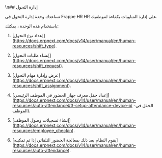 \n## إدارة التحول

تساعدك وحدة إدارة التحول في Frappe HR HR على إدارة المناوبات بكفاءة لموظفيك.

باستخدام هذه الوحدة ، يمكنك:

1. [إعداد نوع التحول] (https://docs.erpnext.com/docs/v14/user/manual/en/human-resources/shift_type).
    
2. [إنشاء طلبات التحول] (https://docs.erpnext.com/docs/v14/user/manual/en/human-resources/shift_request).
    
3. [عرض وإدارة مهام التحول] (https://docs.erpnext.com/docs/v14/user/manual/en/human-resources/shift_assignment).
    
4. [إعداد حقل معرف جهاز الحضور في الموظف الرئيسي] (https://docs.erpnext.com/docs/v14/user/manual/en/human-resources/auto-attendance#3-setup-attendance-device-id -الحقل في الموظف).
    
5. [إنشاء تسجيلات وصول الموظف] (https://docs.erpnext.com/docs/v14/user/manual/en/human-resources/employee_checkin).
    
6. [يقوم النظام بعد ذلك بمعالجة الحضور التلقائي إذا تم تمكينه] (https://docs.erpnext.com/docs/v14/user/manual/en/human-resources/auto-attendance).